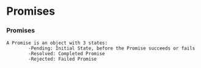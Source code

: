# Promises
### Promises
	A Promise is an object with 3 states:
			-Pending: Initial State, before the Promise succeeds or fails
			-Resolved: Completed Promise
			-Rejected: Failed Promise